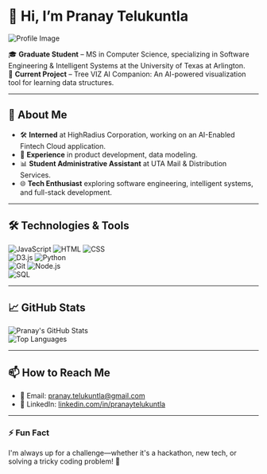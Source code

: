 # 👋 Hi, I’m Pranay Telukuntla

![Profile Image](![image](https://github.com/user-attachments/assets/283c5711-1e8d-4d0a-b104-f2b5e269d7ba)
)

🎓 **Graduate Student** – MS in Computer Science, specializing in Software Engineering & Intelligent Systems at the University of Texas at Arlington.  
🌱 **Current Project** – Tree VIZ AI Companion: An AI-powered visualization tool for learning data structures.

---

## 🚀 About Me  
- 🛠️ **Interned** at HighRadius Corporation, working on an AI-Enabled Fintech Cloud application.  
- 💼 **Experience** in product development, data modeling.  
- 📊 **Student Administrative Assistant** at UTA Mail & Distribution Services.  
- 🌐 **Tech Enthusiast** exploring software engineering, intelligent systems, and full-stack development.

---

## 🛠️ Technologies & Tools  
![JavaScript](https://img.shields.io/badge/JavaScript-F7DF1E?style=flat&logo=javascript&logoColor=black) 
![HTML](https://img.shields.io/badge/HTML5-E34F26?style=flat&logo=html5&logoColor=white) 
![CSS](https://img.shields.io/badge/CSS3-1572B6?style=flat&logo=css3&logoColor=white)  
![D3.js](https://img.shields.io/badge/D3.js-F9A03C?style=flat&logo=d3-dot-js&logoColor=black) 
![Python](https://img.shields.io/badge/Python-3776AB?style=flat&logo=python&logoColor=white)  
![Git](https://img.shields.io/badge/Git-F05032?style=flat&logo=git&logoColor=white) 
![Node.js](https://img.shields.io/badge/Node.js-339933?style=flat&logo=nodedotjs&logoColor=white)  
![SQL](https://img.shields.io/badge/SQL-4479A1?style=flat&logo=postgresql&logoColor=white) 

---

## 📈 GitHub Stats  
![Pranay's GitHub Stats](https://github-readme-stats.vercel.app/api?username=pranaytelukuntla&show_icons=true&theme=radical)  
![Top Languages](https://github-readme-stats.vercel.app/api/top-langs/?username=pranaytelukuntla&layout=compact&theme=radical)

---

## 📫 How to Reach Me  
- 📧 Email: [pranay.telukuntla@gmail.com](mailto:pranay.telukuntla@gmail.com)  
- 💼 LinkedIn: [linkedin.com/in/pranaytelukuntla](https://linkedin.com/in/pranaytelukuntla)

---

### ⚡ Fun Fact  
I'm always up for a challenge—whether it's a hackathon, new tech, or solving a tricky coding problem! 🚀


